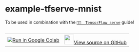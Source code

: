 # example-tfserve-mnist
To be used in combination with the [`👨‍🍳  TensorFlow serve`](https://github.com/dploy-ai/example-tfserve-mnist) guide!

<div class="devsite-table-wrapper"><table class="tfo-notebook-buttons" align="left">
<tr>
<td><a target="_blank" href="https://colab.research.google.com/github/dploy-ai/example-tfserve-mnist/blob/main/rest_simple.ipynb">
<img src="https://www.tensorflow.org/images/colab_logo_32px.png">Run in Google Colab</a></td>
<td><a target="_blank" href="https://github.com/dploy-ai/example-tfserve-mnist/blob/main/rest_simple.ipynb">
<img width=32px src="https://www.tensorflow.org/images/GitHub-Mark-32px.png">View source on GitHub</a></td>
</tr></table></div>